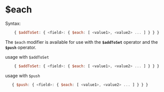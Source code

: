 # $each

Syntax:

```js
    { $addToSet: { <field>: { $each: [ <value1>, <value2> ... ] } } }
```

The `$each` modifier is available for use with the **`$addToSet`** operator and the **`$push`** operator.

usage with `$addToSet`

```js
    { $addToSet: { <field>: { $each: [ <value1>, <value2> ... ] } } }
```

usage with `$push`

```js
   { $push: { <field>: { $each: [ <value1>, <value2> ... ] } } }
```
